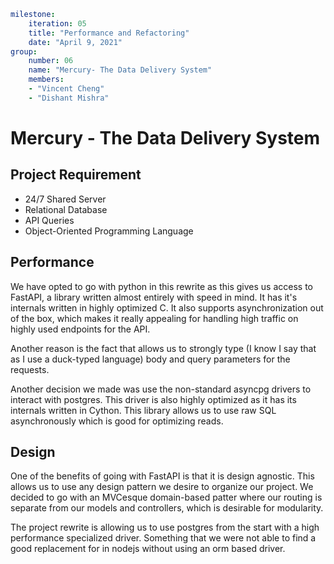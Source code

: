 ```yaml
milestone:
    iteration: 05
    title: "Performance and Refactoring"
    date: "April 9, 2021"
group:
    number: 06
    name: "Mercury- The Data Delivery System"
    members:
    - "Vincent Cheng"
    - "Dishant Mishra"
```  
  
# Mercury - The Data Delivery System
## Project Requirement
- 24/7 Shared Server
- Relational Database 
- API Queries
- Object-Oriented Programming Language 

## Performance

We have opted to go with python in this rewrite as this gives us access to FastAPI, 
a library written almost entirely with speed in mind. It has it's internals written 
in highly optimized C. It also supports asynchronization out of the box, which makes 
it really appealing for handling high traffic on highly used endpoints for the API.

Another reason is the fact that allows us to strongly type (I know I say that as I 
use a duck-typed language) body and query parameters for the requests. 

Another decision we made was use the non-standard asyncpg drivers to interact 
with postgres. This driver is also highly optimized as it has its internals written in 
Cython. This library allows us to use raw SQL asynchronously which is good for 
optimizing reads. 

## Design

One of the benefits of going with FastAPI is that it is design agnostic. This allows us
to use any design pattern we desire to organize our project. We decided to go with 
an MVCesque domain-based patter where our routing is separate from our models and 
controllers, which is desirable for modularity.

The project rewrite is allowing us to use postgres from the start with a high 
performance specialized driver. Something that we were not able to find a good 
replacement for in nodejs without using an orm based driver.
